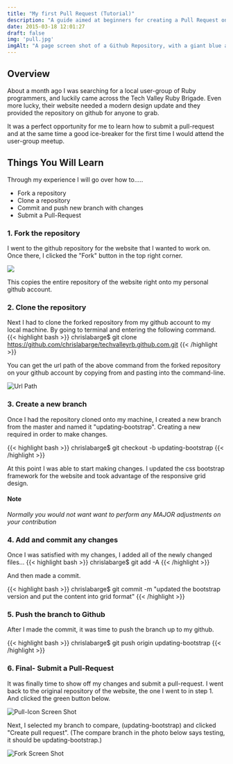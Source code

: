 ```yaml
---
title: "My first Pull Request (Tutorial)"
description: "A guide aimed at beginners for creating a Pull Request on Github."
date: 2015-03-18 12:01:27
draft: false
img: 'pull.jpg'
imgAlt: "A page screen shot of a Github Repository, with a giant blue arrow pointing to the 'Create pull request' button."
---
```


## Overview
About a month ago I was searching for a local user-group of Ruby programmers,
and luckily came across the Tech Valley Ruby Brigade. Even more lucky, their
website needed a modern design update and they provided the repository on github
for anyone to grab.

It was a perfect opportunity for me to learn how to submit a pull-request and at
the same time a good ice-breaker for the first time I would attend the user-group
meetup.

## Things You Will Learn
Through my experience I will go over how to.....

- Fork a repository
- Clone a repository
- Commit and push new branch with changes
- Submit a Pull-Request


### 1. Fork the repository
I went to the github repository for the website that I wanted to work on. Once
there, I clicked the "Fork" button in the top right corner.

<img src='/img/fork.jpg'/>

This copies the entire repository of the website right onto my personal github
account.

### 2. Clone the repository

Next I had to clone the forked repository from my github account to my local
machine. By going to terminal and entering the following command.
{{< highlight bash >}}
	chrislabarge$ git clone https://github.com/chrislabarge/techvalleyrb.github.com.git
{{< /highlight >}}

You can get the url path of the above command from the forked repository on your
github account by copying from and pasting into the command-line.

![Url Path ](/images/clone.jpg)

### 3. Create a new branch

Once I had the repository cloned onto my machine, I created a new branch
from the master and named it "updating-bootstrap". Creating a new required in
order to make changes.

{{< highlight bash >}}
	chrislabarge$ git checkout -b updating-bootstrap
{{< /highlight >}}

At this point I was able to start making changes. I updated the css bootstrap
framework for the website and took advantage of the responsive grid design.

#### Note
*Normally you would not want  want to perform any MAJOR adjustments on your contribution*

### 4. Add and commit any changes
Once I was satisfied with my changes, I added all of the newly changed files...
{{< highlight bash >}}
   chrislabarge$ git add -A
{{< /highlight >}}

And then made a commit.

{{< highlight bash >}}
	chrislabarge$ git commit -m "updated the bootstrap version and put the content into grid format"
{{< /highlight >}}

### 5. Push the branch to Github
After I made the commit, it was time to push the branch up to my github.

{{< highlight bash >}}
	chrislabarge$ git push origin updating-bootstrap
{{< /highlight >}}

### 6. Final- Submit a Pull-Request
It was finally time to show off my changes and submit a pull-request.  I went back
to the original repository of the website, the one I went to in step 1. And
clicked the green button below.

![Pull-Icon Screen Shot](/images/compare-pull.jpg)

Next, I selected my branch to compare, (updating-bootstrap) and clicked
"Create pull request".
(The compare branch in the photo below says testing, it should be updating-bootstrap.)

![Fork Screen Shot](/images/pull.jpg)

